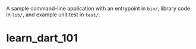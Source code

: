 A sample command-line application with an entrypoint in `bin/`, library code
in `lib/`, and example unit test in `test/`.
# learn_dart_101
